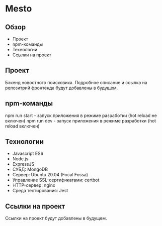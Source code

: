 # Mesto 
 
## Обзор 
 
* Проект 
* npm-команды 
* Технологии
* Ссылки на проект
 
## Проект 
 
Бэкенд новостного поисковика. Подробное описание и ссылка на репозитрий фронтенда будут добавлены в будущем.

## npm-команды

npm run start - запуск приложения в режиме разработки (hot reload не включен)
npm run dev - запуск приложения в режиме разработки (hot reload включен)
 
## Технологии 
 
* Javascript ES6 
* Node.js
* ExpressJS 
* СУБД: MongoDB 
* Сервер: Ubuntu 20.04 (Focal Fossa) 
* Управление SSL-сертификатами: certbot 
* HTTP-сервер: nginx 
* Среда тестирования: Jest 
 
## Ссылки на проект 
 
Ссылки на проект будут добавлены в будущем.
